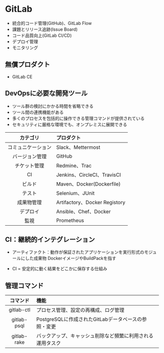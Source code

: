 # GitLab

* 統合的コード管理(GitHub)、GitLab Flow
* 課題とリリース追跡(Issue Board)
* コード品質向上(GitLab CI/CD)
* デプロイ管理
* モニタリング

## 無償プロダクト
* GitLab CE

## DevOpsに必要な開発ツール

* ツール群の検討にかかる時間を省略できる
* ツール間の連携機能がある
* 多くのプロセスを包括的に操作できる管理コマンドが提供されている
* セキュリティに厳格な環境でも、オンプレミスに展開できる

|カテゴリ|プロダクト|
|:------------:|:-----------|
|コミュニケーション|Slack、Mettermost|
|バージョン管理|GitHub|
|チケット管理|Redmine、Trac|
|CI|Jenkins、CircleCI、TravisCI|
|ビルド|Maven、Docker(Dockerfile)|
|テスト|Selenium、JUnit|
|成果物管理|Artifactory、Docker Registory|
|デプロイ|Ansible、Chef、Docker|
|監視|Prometheus|


## CI：継続的インテグレーション
* アーティファクト：動作が保証されたアプリケーションを実行形式のモジュールにした成果物
DockerイメージやBuildPackを指す

* CI = 安定的に動く結果をどこかに保存する仕組み

## 管理コマンド

|コマンド|機能|
|:------------:|:-----------|
|gitlab-ctl|プロセス管理、設定の再構成、ログ管理|
|gitlab-psql|PostgreSQLに作成されたGitLabデータベースの参照・変更|
|gitlab-rake|バックアップ、キャッシュ削除など頻繁に利用される運用タスク|
